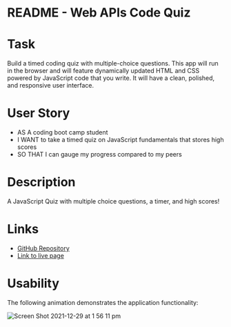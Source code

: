 # README - Web APIs Code Quiz

# Task
Build a timed coding quiz with multiple-choice questions. This app will run in the browser and will feature dynamically updated HTML and CSS powered by JavaScript code that you write. It will have a clean, polished, and responsive user interface.

# User Story
- AS A coding boot camp student
- I WANT to take a timed quiz on JavaScript fundamentals that stores high scores
- SO THAT I can gauge my progress compared to my peers

# Description

A JavaScript Quiz with multiple choice questions, a timer, and high scores!


# Links
- [GitHub Repository](https://github.com/carolinatnp/web-APIs-code-quiz)
- [Link to live page](https://carolinatnp.github.io/web-APIs-code-quiz/)

# Usability
The following animation demonstrates the application functionality:

![Screen Shot 2021-12-29 at 1 56 11 pm](https://user-images.githubusercontent.com/94167488/147623257-57d3063b-8aa0-40a0-8163-4dc1cd251b60.png)

